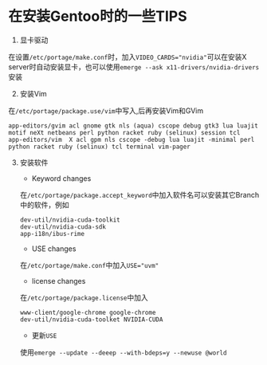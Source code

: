# 在安装Gentoo时的一些TIPS

1. 显卡驱动 

在设置`/etc/portage/make.conf`时，加入`VIDEO_CARDS="nvidia"`可以在安装X server时自动安装显卡，也可以使用`emerge --ask x11-drivers/nvidia-drivers`安装

2. 安装Vim

在`/etc/portage/package.use/vim`中写入,后再安装Vim和GVim
```
app-editors/gvim acl gnome gtk nls (aqua) cscope debug gtk3 lua luajit motif neXt netbeans perl python racket ruby (selinux) session tcl
app-editors/vim  X acl gpm nls cscope -debug lua luajit -minimal perl python racket ruby (selinux) tcl terminal vim-pager
```

3. 安装软件

    * Keyword changes
    
    在`/etc/portage/package.accept_keyword`中加入软件名可以安装其它Branch中的软件，例如
    ```
    dev-util/nvidia-cuda-toolkit
    dev-util/nvidia-cuda-sdk
    app-i18n/ibus-rime
    ```

    * USE changes

    在`/etc/portage/make.conf`中加入`USE="uvm"`

    *  license changes

    在`/etc/portage/package.license`中加入
    ```
    www-client/google-chrome google-chrome
    dev-util/nvidia-cuda-toolket NVIDIA-CUDA
    ```

    * 更新`USE`

    使用`emerge --update --deeep --with-bdeps=y --newuse @world`

